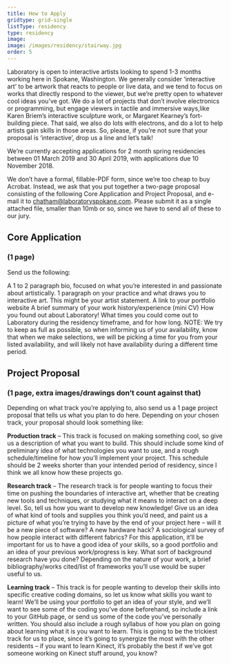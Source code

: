 ```yaml
---
title: How to Apply
gridtype: grid-single
listType: residency
type: residency
image:
image: /images/residency/stairway.jpg
order: 5
---
```


Laboratory is open to interactive artists looking to spend 1-3 months working here in Spokane, Washington. We generally consider ‘interactive art’ to be artwork that reacts to people or live data, and we tend to focus on works that directly respond to the viewer, but we’re pretty open to whatever cool ideas you’ve got. We do a lot of projects that don’t involve electronics or programming, but engage viewers in tactile and immersive ways,like Karen Briem’s interactive sculpture work, or Margaret Kearney’s fort-building piece. That said, we also do lots with electrons, and do a lot to help artists gain skills in those areas. So, please, if you’re not sure that your proposal is ‘interactive’, drop us a line and let’s talk!

We’re currently accepting applications for 2 month spring residencies between 01 March 2019 and 30 April 2019, with applications due 10 November 2018.

We don’t have a formal, fillable-PDF form, since we’re too cheap to buy Acrobat. Instead, we ask that you put together a two-page proposal consisting of the following Core Application and Project Proposal, and e-mail it to chatham@laboratoryspokane.com. Please submit it as a single attached file, smaller than 10mb or so, since we have to send all of these to our jury.

## Core Application
### (1 page)

Send us the following:

A 1 to 2 paragraph bio, focused on what you’re interested in and passionate about artistically.
1 paragraph on your practice and what draws you to interactive art. This might be your artist statement.
A link to your portfolio website
A brief summary of your work history/experience (mini CV)
How you found out about Laboratory!
What times you could come out to Laboratory during the residency timeframe, and for how long.
NOTE: We try to keep as full as possible, so when informing us of your availability, know that when we make selections, we will be picking a time for you from your listed availability, and will likely not have availability during a different time period.

## Project Proposal
### (1 page, extra images/drawings don’t count against that)

Depending on what track you’re applying to, also send us a 1 page project proposal that tells us what you plan to do here. Depending on your chosen track, your proposal should look something like:

**Production track** –
This track is focused on making something cool, so give us a description of what you want to build. This should include some kind of preliminary idea of what technologies you want to use, and a rough schedule/timeline for how you’ll implement your project. This schedule should be 2 weeks shorter than your intended period of residency, since I think we all know how these projects go.

**Research track** –
The research track is for people wanting to focus their time on pushing the boundaries of interactive art, whether that be creating new tools and techniques, or studying what it means to interact on a deep level. So, tell us how you want to develop new knowledge! Give us an idea of what kind of tools and supplies you think you’d need, and paint us a picture of what you’re trying to have by the end of your project here – will it be a new piece of software? A new hardware hack? A sociological survey of how people interact with different fabrics? For this application, it’ll be important for us to have a good idea of your skills, so a good portfolio and an idea of your previous work/progress is key. What sort of background research have you done? Depending on the nature of your work, a brief bibliography/works cited/list of frameworks you’ll use would be super useful to us.

**Learning track** –
This track is for people wanting to develop their skills into specific creative coding domains, so let us know what skills you want to learn! We’ll be using your portfolio to get an idea of your style, and we’ll want to see some of the coding you’ve done beforehand, so include a link to your GitHub page, or send us some of the code you’ve personally written. You should also include a rough syllabus of how you plan on going about learning what it is you want to learn.
This is going to be the trickiest track for us to place, since it’s going to synergize the most with the other residents – if you want to learn Kinect, it’s probably the best if we’ve got someone working on Kinect stuff around, you know?
